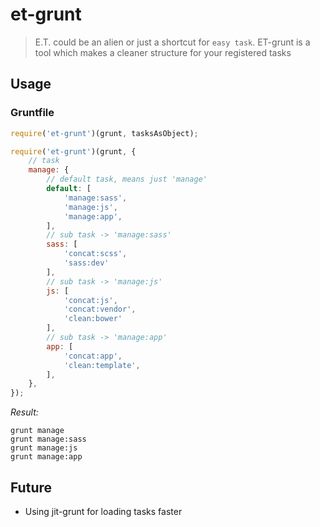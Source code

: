 # et-grunt

> E.T. could be an alien or just a shortcut for `easy task`. ET-grunt is a tool which makes a cleaner structure for your registered tasks

## Usage

### Gruntfile

```js
require('et-grunt')(grunt, tasksAsObject);
```

```js
require('et-grunt')(grunt, {
	// task
	manage: {
		// default task, means just 'manage'
		default: [
			'manage:sass',
			'manage:js',
			'manage:app',
		],
		// sub task -> 'manage:sass'
		sass: [
			'concat:scss',
			'sass:dev'
		],
		// sub task -> 'manage:js'
		js: [
			'concat:js',
			'concat:vendor',
			'clean:bower'
		],
		// sub task -> 'manage:app'
		app: [
			'concat:app',
			'clean:template',
		],
	},
});
```

*Result:*
```shell
grunt manage
grunt manage:sass
grunt manage:js
grunt manage:app
```

## Future

* Using jit-grunt for loading tasks faster